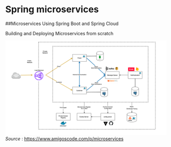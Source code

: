 # Spring microservices
##Microservices Using Spring Boot and Spring Cloud

Building and Deploying Microservices from scratch

![alt text](amigoscode_microservices.png)
_Source_ : https://www.amigoscode.com/p/microservices
